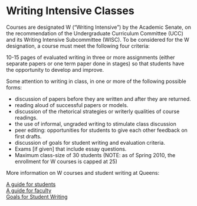 # Writing Intensive Classes

Courses are designated W (“Writing Intensive”) by the Academic Senate, on the recommendation of the Undergraduate Curriculum Committee (UCC) and its Writing Intensive Subcommittee (WISC). To be considered for the W designation, a course must meet the following four criteria:

10-15 pages of evaluated writing in three or more assignments (either separate papers or one term paper done in stages) so that students have the opportunity to develop and improve.

Some attention to writing in class, in one or more of the following possible forms:

- discussion of papers before they are written and after they are returned.
- reading aloud of successful papers or models.
- discussion of the rhetorical strategies or writerly qualities of course readings.
- the use of informal, ungraded writing to stimulate class discussion
- peer editing: opportunities for students to give each other feedback on first drafts.
- discussion of goals for student writing and evaluation criteria.
- Exams [if given] that include essay questions.
- Maximum class-size of 30 students (NOTE: as of Spring 2010, the enrollment for W courses is capped at 25)

More information on W courses and student writing at Queens:

[A guide for students](http://writingatqueens.org/files/2010/05/WACStudentBroch08.pdf/)<br>
[A guide for faculty](http://writingatqueens.org/files/2010/05/WACFacultyBroch08.pdf/)<br>
[Goals for Student Writing](http://writingatqueens.org/files/2010/05/GoalsforStudentWriting1.pdf)
